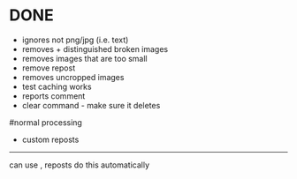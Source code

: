 # DONE

* ignores not png/jpg (i.e. text)
* removes + distinguished broken images
* removes images that are too small
* remove repost
* removes uncropped images
* test caching works
* reports comment
* clear command - make sure it deletes

#normal processing

* custom reposts


---

can use [](#magic_ignore), reposts do this automatically

